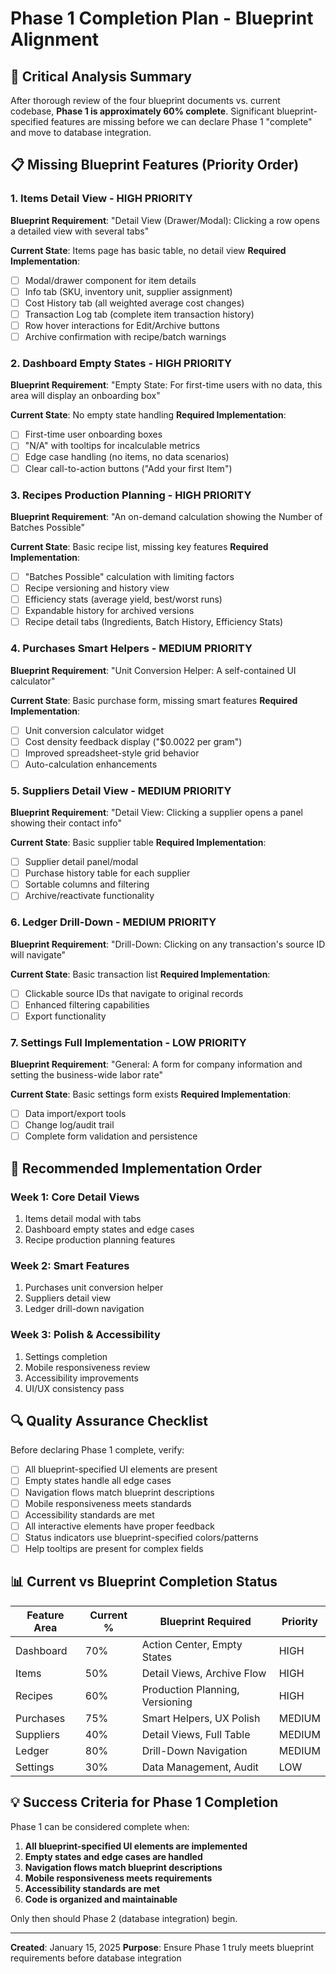 # Phase 1 Completion Plan - Blueprint Alignment

## 🚨 Critical Analysis Summary

After thorough review of the four blueprint documents vs. current codebase, **Phase 1 is approximately 60% complete**. Significant blueprint-specified features are missing before we can declare Phase 1 "complete" and move to database integration.

## 📋 Missing Blueprint Features (Priority Order)

### **1. Items Detail View - HIGH PRIORITY**
**Blueprint Requirement**: "Detail View (Drawer/Modal): Clicking a row opens a detailed view with several tabs"

**Current State**: Items page has basic table, no detail view
**Required Implementation**:
- [ ] Modal/drawer component for item details
- [ ] Info tab (SKU, inventory unit, supplier assignment)
- [ ] Cost History tab (all weighted average cost changes)
- [ ] Transaction Log tab (complete item transaction history)
- [ ] Row hover interactions for Edit/Archive buttons
- [ ] Archive confirmation with recipe/batch warnings

### **2. Dashboard Empty States - HIGH PRIORITY**
**Blueprint Requirement**: "Empty State: For first-time users with no data, this area will display an onboarding box"

**Current State**: No empty state handling
**Required Implementation**:
- [ ] First-time user onboarding boxes
- [ ] "N/A" with tooltips for incalculable metrics
- [ ] Edge case handling (no items, no data scenarios)
- [ ] Clear call-to-action buttons ("Add your first Item")

### **3. Recipes Production Planning - HIGH PRIORITY**
**Blueprint Requirement**: "An on-demand calculation showing the Number of Batches Possible"

**Current State**: Basic recipe list, missing key features
**Required Implementation**:
- [ ] "Batches Possible" calculation with limiting factors
- [ ] Recipe versioning and history view
- [ ] Efficiency stats (average yield, best/worst runs)
- [ ] Expandable history for archived versions
- [ ] Recipe detail tabs (Ingredients, Batch History, Efficiency Stats)

### **4. Purchases Smart Helpers - MEDIUM PRIORITY**
**Blueprint Requirement**: "Unit Conversion Helper: A self-contained UI calculator"

**Current State**: Basic purchase form, missing smart features
**Required Implementation**:
- [ ] Unit conversion calculator widget
- [ ] Cost density feedback display ("$0.0022 per gram")
- [ ] Improved spreadsheet-style grid behavior
- [ ] Auto-calculation enhancements

### **5. Suppliers Detail View - MEDIUM PRIORITY**
**Blueprint Requirement**: "Detail View: Clicking a supplier opens a panel showing their contact info"

**Current State**: Basic supplier table
**Required Implementation**:
- [ ] Supplier detail panel/modal
- [ ] Purchase history table for each supplier
- [ ] Sortable columns and filtering
- [ ] Archive/reactivate functionality

### **6. Ledger Drill-Down - MEDIUM PRIORITY**
**Blueprint Requirement**: "Drill-Down: Clicking on any transaction's source ID will navigate"

**Current State**: Basic transaction list
**Required Implementation**:
- [ ] Clickable source IDs that navigate to original records
- [ ] Enhanced filtering capabilities
- [ ] Export functionality

### **7. Settings Full Implementation - LOW PRIORITY**
**Blueprint Requirement**: "General: A form for company information and setting the business-wide labor rate"

**Current State**: Basic settings form exists
**Required Implementation**:
- [ ] Data import/export tools
- [ ] Change log/audit trail
- [ ] Complete form validation and persistence

## 🎯 Recommended Implementation Order

### **Week 1: Core Detail Views**
1. Items detail modal with tabs
2. Dashboard empty states and edge cases
3. Recipe production planning features

### **Week 2: Smart Features**
1. Purchases unit conversion helper
2. Suppliers detail view
3. Ledger drill-down navigation

### **Week 3: Polish & Accessibility**
1. Settings completion
2. Mobile responsiveness review
3. Accessibility improvements
4. UI/UX consistency pass

## 🔍 Quality Assurance Checklist

Before declaring Phase 1 complete, verify:

- [ ] All blueprint-specified UI elements are present
- [ ] Empty states handle all edge cases
- [ ] Navigation flows match blueprint descriptions
- [ ] Mobile responsiveness meets standards
- [ ] Accessibility standards are met
- [ ] All interactive elements have proper feedback
- [ ] Status indicators use blueprint-specified colors/patterns
- [ ] Help tooltips are present for complex fields

## 📊 Current vs Blueprint Completion Status

| Feature Area | Current % | Blueprint Required | Priority |
|-------------|-----------|-------------------|----------|
| Dashboard | 70% | Action Center, Empty States | HIGH |
| Items | 50% | Detail Views, Archive Flow | HIGH |
| Recipes | 60% | Production Planning, Versioning | HIGH |
| Purchases | 75% | Smart Helpers, UX Polish | MEDIUM |
| Suppliers | 40% | Detail Views, Full Table | MEDIUM |
| Ledger | 80% | Drill-Down Navigation | MEDIUM |
| Settings | 30% | Data Management, Audit | LOW |

## 💡 Success Criteria for Phase 1 Completion

Phase 1 can be considered complete when:
1. **All blueprint-specified UI elements are implemented**
2. **Empty states and edge cases are handled**
3. **Navigation flows match blueprint descriptions**
4. **Mobile responsiveness meets requirements**
5. **Accessibility standards are met**
6. **Code is organized and maintainable**

Only then should Phase 2 (database integration) begin.

---

**Created**: January 15, 2025
**Purpose**: Ensure Phase 1 truly meets blueprint requirements before database integration

